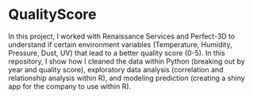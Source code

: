 # QualityScore
In this project, I worked with Renaissance Services and Perfect-3D to understand if certain environment variables (Temperature, Humidity, Pressure, Dust, UV) that lead to a better quality score (0-5). In this repository, I show how I cleaned the data within Python (breaking out by year and quality score), exploratory data analysis (correlation and relationship analysis within R), and modeling prediction (creating a shiny app for the company to use within R).
